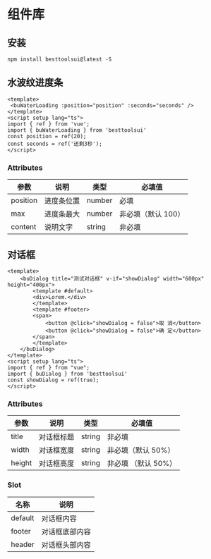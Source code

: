 # 组件库

## 安装

```
npm install besttoolsui@latest -S
```

## 水波纹进度条

```
<template>
 <buWaterLoading :position="position" :seconds="seconds" />
</template>
<script setup lang="ts">
import { ref } from 'vue';
import { buWaterLoading } from 'besttoolsui'
const position = ref(20);
const seconds = ref('还剩3秒');
</script>
```

### Attributes

| 参数     | 说明       | 类型   | 必填值             |
| -------- | ---------- | ------ | ------------------ |
| position | 进度条位置 | number | 必填               |
| max      | 进度条最大 | number | 非必填（默认 100） |
| content  | 说明文字   | string | 非必填             |

## 对话框

```
<template>
    <buDialog title="测试对话框" v-if="showDialog" width="600px" height="400px">
        <template #default>
        <div>Lorem.</div>
        </template>
        <template #footer>
        <span>
            <button @click="showDialog = false">取 消</button>
            <button @click="showDialog = false">确 定</button>
        </span>
        </template>
    </buDialog>
</template>
<script setup lang="ts">
import { ref } from "vue";
import { buDialog } from 'besttoolsui'
const showDialog = ref(true);
</script>
```

### Attributes

| 参数   | 说明       | 类型   | 必填值              |
| ------ | ---------- | ------ | ------------------- |
| title  | 对话框标题 | string | 非必填              |
| width  | 对话框宽度 | string | 非必填（默认 50%）  |
| height | 对话框高度 | string | 非必填 （默认 50%） |

### Slot

| 名称    | 说明           |
| ------- | -------------- |
| default | 对话框内容     |
| footer  | 对话框底部内容 |
| header  | 对话框头部内容 |
